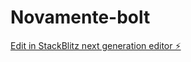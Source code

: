 # Novamente-bolt

[Edit in StackBlitz next generation editor ⚡️](https://stackblitz.com/~/github.com/Apolonio420/Novamente-bolt)